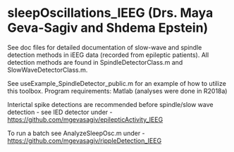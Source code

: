 # sleepOscillations_IEEG (Drs. Maya Geva-Sagiv and Shdema Epstein)
See doc files for detailed documentation of slow-wave and spindle detection methods in iEEG data (recorded from epileptic patients).
All detection methods are found in SpindleDetectorClass.m and SlowWaveDetectorClass.m.

See useExample_SpindleDetector_public.m for an example of how to utilize this toolbox. 
Program requirements: Matlab (analyses were done in R2018a)

Interictal spike detections are recommended before spindle/slow wave detection - see IED detector under - https://github.com/mgevasagiv/epilepticActivity_IEEG

To run a batch see AnalyzeSleepOsc.m under - https://github.com/mgevasagiv/rippleDetection_IEEG





